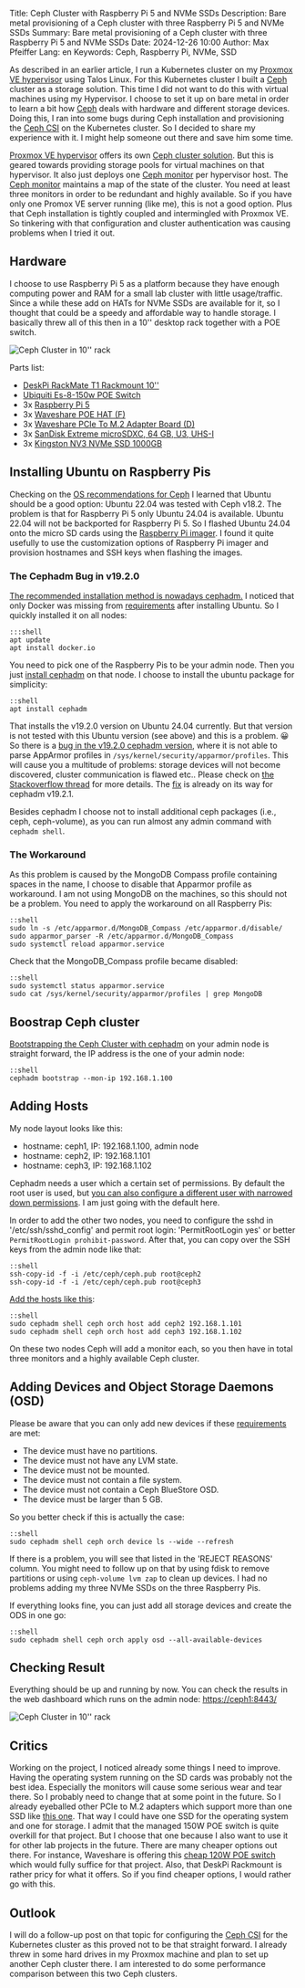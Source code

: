 Title: Ceph Cluster with Raspberry Pi 5 and NVMe SSDs
Description: Bare metal provisioning of a Ceph cluster with three Raspberry Pi 5 and NVMe SSDs 
Summary: Bare metal provisioning of a Ceph cluster with three Raspberry Pi 5 and NVMe SSDs
Date: 2024-12-26 10:00
Author: Max Pfeiffer
Lang: en
Keywords: Ceph, Raspberry Pi, NVMe, SSD

As described in an earlier article, I run a Kubernetes cluster on my
[Proxmox VE hypervisor](https://www.proxmox.com/en/proxmox-virtual-environment/overview) using Talos Linux. For this
Kubernetes cluster I built a [Ceph](https://ceph.io/) cluster as a storage solution. This time I did not want to do this
with virtual machines using my Hypervisor. I choose to set it up on bare metal in order to learn a bit how
[Ceph](https://ceph.io/) deals with hardware and different storage devices. Doing this, I ran into some bugs during Ceph
installation and provisioning the [Ceph CSI](https://github.com/ceph/ceph-csi) on the Kubernetes cluster. So I decided
to share my experience with it. I might help someone out there and save him some time.

[Proxmox VE hypervisor](https://www.proxmox.com/en/proxmox-virtual-environment/overview) offers its own
[Ceph cluster solution](https://pve.proxmox.com/wiki/Deploy_Hyper-Converged_Ceph_Cluster). But this is geared towards
providing storage pools for virtual machines on that hypervisor. It also just deploys one
[Ceph monitor](https://docs.ceph.com/en/reef/glossary/#term-Ceph-Monitor) per hypervisor host. The
[Ceph monitor](https://docs.ceph.com/en/reef/glossary/#term-Ceph-Monitor) maintains a map of the state of the cluster.
You need at least three monitors in order to be redundant and highly available. So if you have only one Promox VE
server running (like me), this is not a good option. Plus that Ceph installation is tightly coupled and
intermingled with Proxmox VE. So tinkering with that configuration and cluster authentication was causing problems
when I tried it out.

## Hardware
I choose to use Raspberry Pi 5 as a platform because they have enough computing power and RAM for a small lab cluster
with little usage/traffic. Since a while these add on HATs for NVMe SSDs are available for it, so I thought that
could be a speedy and affordable way to handle storage. I basically threw all of this then in a 10'' desktop rack
together with a POE switch.

![Ceph Cluster in 10'' rack]({static}/images/2024-12-26_ceph_cluster.jpeg)

Parts list:

* [DeskPi RackMate T1 Rackmount 10''](https://deskpi.com/products/deskpi-rackmate-t1-2)
* [Ubiquiti Es-8-150w POE Switch](https://store.ui.com/us/en/products/es-8-150w)
* 3x [Raspberry Pi 5](https://www.raspberrypi.com/products/raspberry-pi-5/)
* 3x [Waveshare POE HAT (F)](https://www.waveshare.com/poe-hat-f.htm)
* 3x [Waveshare PCIe To M.2 Adapter Board (D)](https://www.waveshare.com/pcie-to-m.2-board-d.htm)
* 3x [SanDisk Extreme microSDXC, 64 GB, U3, UHS-I](https://www.digitec.ch/en/s1/product/sandisk-extreme-microsdxc-microsdxc-64-gb-u3-uhs-i-memory-card-20932252)
* 3x [Kingston NV3 NVMe SSD 1000GB](https://www.kingston.com/en/ssd/nv3-nvme-pcie-ssd)

## Installing Ubuntu on Raspberry Pis
Checking on the [OS recommendations for Ceph](https://docs.ceph.com/en/reef/start/os-recommendations/) I learned that
Ubuntu should be a good option: Ubuntu 22.04 was tested with Ceph v18.2.
The problem is that for Raspberry Pi 5 only Ubuntu 24.04 is available. Ubuntu 22.04 will not be backported for
Raspberry Pi 5. So I flashed Ubuntu 24.04 onto the micro SD cards using the [Raspberry Pi imager](https://www.raspberrypi.com/software/).
I found it quite usefully to use the customization options of Raspberry Pi imager and provision hostnames and SSH keys
when flashing the images.

### The Cephadm Bug in v19.2.0
[The recommended installation method is nowadays cephadm.](https://docs.ceph.com/en/reef/install/#recommended-methods)
I noticed that only Docker was missing from [requirements](https://docs.ceph.com/en/reef/cephadm/install/#requirements)
after installing Ubuntu. So I quickly installed it on all nodes:

    :::shell
    apt update
    apt install docker.io

You need to pick one of the Raspberry Pis to be your admin node. Then you just
[install cephadm](https://docs.ceph.com/en/reef/cephadm/install/#install-cephadm) on that node.  I choose to install
the ubuntu package for simplicity:

    ::shell
    apt install cephadm

That installs the v19.2.0 version on Ubuntu 24.04 currently. But that version is not tested with this Ubuntu version
(see above) and this is a problem. 😀 So there is a [bug in the v19.2.0 cephadm version](https://tracker.ceph.com/issues/66389),
where it is not able to parse AppArmor profiles in `/sys/kernel/security/apparmor/profiles`. This will cause you a
multitude of problems: storage devices will not become discovered, cluster communication is flawed etc.. Please check
on [the Stackoverflow thread](https://stackoverflow.com/questions/78743144/ceph-faild-to-add-osd-node-to-a-new-ceph-cluster-error-einval-traceback-most)
for more details. The [fix](https://tracker.ceph.com/issues/66530) is already on its way for cephadm v19.2.1.

Besides cephadm I choose not to install additional ceph packages (i.e., ceph, ceph-volume), as you can run almost any
admin command with `cephadm shell`.

### The Workaround
As this problem is caused by the MongoDB Compass profile containing spaces in the name, I choose to disable that
Apparmor profile as workaround. I am not using MongoDB on the machines, so this should not be a problem. You need to
apply the workaround on all Raspberry Pis:

    ::shell
    sudo ln -s /etc/apparmor.d/MongoDB_Compass /etc/apparmor.d/disable/
    sudo apparmor_parser -R /etc/apparmor.d/MongoDB_Compass
    sudo systemctl reload apparmor.service

Check that the MongoDB_Compass profile became disabled:

    ::shell
    sudo systemctl status apparmor.service
    sudo cat /sys/kernel/security/apparmor/profiles | grep MongoDB

## Boostrap Ceph cluster
[Bootstrapping the Ceph Cluster with cephadm](https://docs.ceph.com/en/reef/cephadm/install/#bootstrap-a-new-cluster)
on your admin node is straight forward, the IP address is the one of your admin node:

    ::shell
    cephadm bootstrap --mon-ip 192.168.1.100

## Adding Hosts
My node layout looks like this:

* hostname: ceph1, IP: 192.168.1.100, admin node 
* hostname: ceph2, IP: 192.168.1.101
* hostname: ceph3, IP: 192.168.1.102

Cephadm needs a user which a certain set of permissions. By default the root user is used, but
[you can also configure a different user with narrowed down permissions](https://docs.ceph.com/en/octopus/cephadm/operations/#configuring-a-different-ssh-user).
I am just going with the default here.

In order to add the other two nodes, you need to configure the sshd in '/etc/ssh/sshd_config' and permit root login:
'PermitRootLogin yes' or better `PermitRootLogin prohibit-password`. After that, you can copy over the SSH keys from the
admin node like that:

    ::shell
    ssh-copy-id -f -i /etc/ceph/ceph.pub root@ceph2
    ssh-copy-id -f -i /etc/ceph/ceph.pub root@ceph3
    
[Add the hosts like this](https://docs.ceph.com/en/reef/cephadm/host-management/#adding-hosts):

    ::shell
    sudo cephadm shell ceph orch host add ceph2 192.168.1.101
    sudo cephadm shell ceph orch host add ceph3 192.168.1.102

On these two nodes Ceph will add a monitor each, so you then have in total three monitors and a highly available Ceph
cluster.

## Adding Devices and Object Storage Daemons (OSD)
Please be aware that you can only add new devices if these
[requirements](https://docs.ceph.com/en/reef/cephadm/services/osd/#listing-storage-devices) are met:

* The device must have no partitions.
* The device must not have any LVM state.
* The device must not be mounted.
* The device must not contain a file system. 
* The device must not contain a Ceph BlueStore OSD. 
* The device must be larger than 5 GB.

So you better check if this is actually the case:

    ::shell
    sudo cephadm shell ceph orch device ls --wide --refresh

If there is a problem, you will see that listed in the 'REJECT REASONS' column. You might need to follow up on that by
using fdisk to remove partitions or using `ceph-volume lvm zap` to clean up devices.
I had no problems adding my three NVMe SSDs on the three Raspberry Pis.

If everything looks fine, you can just add all storage devices and create the ODS in one go:

    ::shell
    sudo cephadm shell ceph orch apply osd --all-available-devices

## Checking Result
Everything should be up and running by now. You can check the results in the web dashboard which runs on the admin
node: [https://ceph1:8443/](https://ceph1:8443/)

![Ceph Cluster in 10'' rack]({static}/images/2024-12-26_ceph_dashboard.png)

## Critics
Working on the project, I noticed already some things I need to improve. Having the operating system running on the
SD cards was probably not the best idea. Especially the monitors will cause some serious wear and tear there. So I
probably need to change that at some point in the future. So I already eyeballed other PCIe to M.2 adapters which
support more than one SSD like [this one](https://www.waveshare.com/pcie-to-2-ch-m.2-hat-plus-b.htm). That way I could
have one SSD for the operating system and one for storage.
I admit that the managed 150W POE switch is quite overkill for that project. But I choose that one because I also
want to use it for other lab projects in the future. There are many cheaper options out there. For instance, Waveshare
is offering this [cheap 120W POE switch](https://www.waveshare.com/gigabit-poe-switch-120w.htm) which would fully
suffice for that project.
Also, that DeskPi Rackmount is rather pricy for what it offers. So if you find cheaper options, I would rather go with
this.

## Outlook
I will do a follow-up post on that topic for configuring the [Ceph CSI](https://github.com/ceph/ceph-csi) for the
Kubernetes cluster as this proved not to be that straight forward.
I already threw in some hard drives in my Proxmox machine and plan to set up another Ceph cluster there. I am interested
to do some performance comparison between this two Ceph clusters.
